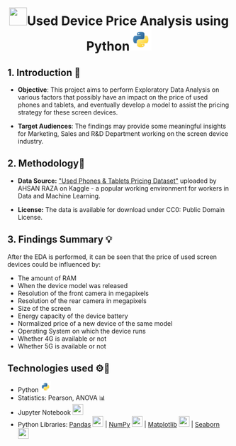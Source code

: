 <h1 align="center"> <img src="https://user-images.githubusercontent.com/104643138/226097088-b6046f3b-310d-4811-9039-469a06db582d.png" width="40" height="40"><strong>Used Device Price Analysis using Python</strong><img src="https://github.com/PrinceCorwin/Useful-tech-icons/blob/main/images/python.png" width="50" height="50"></h1>

## **1. Introduction** :pushpin:

- **Objective**: This project aims to perform Exploratory Data Analysis on various factors that possibly have an impact on the price of used phones and tablets, and eventually develop a model to assist the pricing strategy for these screen devices.

- **Target Audiences**: The findings may provide some meaningful insights for Marketing, Sales and R&D Department working on the screen device industry.

## **2. Methodology**:microscope:

- **Data Source:** ["Used Phones & Tablets Pricing Dataset"](https://www.kaggle.com/datasets/ahsan81/used-handheld-device-data) uploaded by AHSAN RAZA on Kaggle - a popular working environment for workers in Data and Machine Learning.

- **License:** The data is available for download under CC0: Public Domain License.

## **3. Findings Summary** :bulb:

After the EDA is performed, it can be seen that the price of used screen devices could be influenced by: 

+ The amount of RAM
+ When the device model was released
+ Resolution of the front camera in megapixels
+ Resolution of the rear camera in megapixels
+ Size of the screen
+ Energy capacity of the device battery
+ Normalized price of a new device of the same model
+ Operating System on which the device runs
+ Whether 4G is available or not
+ Whether 5G is available or not

## Technologies used ⚙️:satellite:
- Python <img src="https://github.com/PrinceCorwin/Useful-tech-icons/blob/main/images/python.png" width="24" height="24">
- Statistics: Pearson, ANOVA :bar_chart:
- Jupyter Notebook <img src="https://user-images.githubusercontent.com/104643138/226098051-177ede6d-3fe5-49a8-8f57-446caf49f94c.png" width="24" height="24">
- Python Libraries: [Pandas](https://pandas.pydata.org/) <img src="https://user-images.githubusercontent.com/104643138/225993416-31cf4034-962c-4842-8821-5a5ccfc8e729.png" width="24" height="24"/> | [NumPy](https://numpy.org/) <img src="https://user-images.githubusercontent.com/104643138/225993758-e1b3af8b-47a0-405d-90ff-b2edeeac3d37.png" width="24" height="24"/> | [Matplotlib](https://matplotlib.org/) <img src="https://user-images.githubusercontent.com/104643138/225994026-078da32e-a169-4f83-9fa4-fc0d00c911c1.png" width="24" height="24"/>
| [Seaborn](https://seaborn.pydata.org/) <img src="https://user-images.githubusercontent.com/104643138/225994199-d9f150a0-27b6-44bc-a581-2e21d7d0e9af.svg" width="24" height="24"/>
